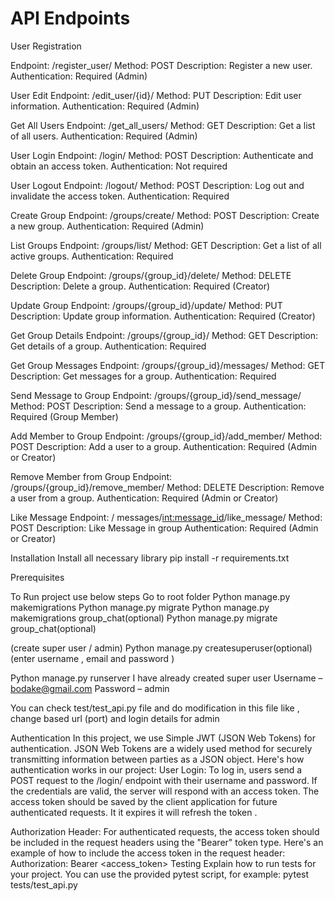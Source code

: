 # API Endpoints

User Registration

Endpoint: /register_user/
Method: POST
Description: Register a new user.
Authentication: Required (Admin)

User Edit
Endpoint: /edit_user/{id}/
Method: PUT
Description: Edit user information.
Authentication: Required (Admin)


Get All Users
Endpoint: /get_all_users/
Method: GET
Description: Get a list of all users.
Authentication: Required (Admin)


User Login
Endpoint: /login/
Method: POST
Description: Authenticate and obtain an access token.
Authentication: Not required


User Logout
Endpoint: /logout/
Method: POST
Description: Log out and invalidate the access token.
Authentication: Required


Create Group
Endpoint: /groups/create/
Method: POST
Description: Create a new group.
Authentication: Required (Admin)


List Groups
Endpoint: /groups/list/
Method: GET
Description: Get a list of all active groups.
Authentication: Required

Delete Group
Endpoint: /groups/{group_id}/delete/
Method: DELETE
Description: Delete a group.
Authentication: Required (Creator)

Update Group
Endpoint: /groups/{group_id}/update/
Method: PUT
Description: Update group information.
Authentication: Required (Creator)

Get Group Details
Endpoint: /groups/{group_id}/
Method: GET
Description: Get details of a group.
Authentication: Required

Get Group Messages
Endpoint: /groups/{group_id}/messages/
Method: GET
Description: Get messages for a group.
Authentication: Required

Send Message to Group
Endpoint: /groups/{group_id}/send_message/
Method: POST
Description: Send a message to a group.
Authentication: Required (Group Member)

Add Member to Group
Endpoint: /groups/{group_id}/add_member/
Method: POST
Description: Add a user to a group.
Authentication: Required (Admin or Creator)

Remove Member from Group
Endpoint: /groups/{group_id}/remove_member/
Method: DELETE
Description: Remove a user from a group.
Authentication: Required (Admin or Creator)

Like Message
Endpoint: / messages/<int:message_id>/like_message/
Method: POST
Description: Like Message in group
Authentication: Required (Admin or Creator)


Installation
Install all necessary library 
pip install -r requirements.txt

Prerequisites 

To Run project use below steps 
Go to root folder 
Python manage.py makemigrations 
Python manage.py migrate 
Python manage.py makemigrations group_chat(optional)
Python manage.py migrate group_chat(optional)

(create super user / admin)
Python manage.py createsuperuser(optional)
(enter username , email and password )

Python manage.py runserver 
I have already created  super user 
Username – bodake@gmail.com
Password – admin

You can check test/test_api.py file and do modification in this file like , change based url (port) and login details for admin




Authentication
In this project, we use Simple JWT (JSON Web Tokens) for authentication. JSON Web Tokens are a widely used method for securely transmitting information between parties as a JSON object. Here's how authentication works in our project:
User Login: To log in, users send a POST request to the /login/ endpoint with their username and password. If the credentials are valid, the server will respond with an access token. The access token should be saved by the client application for future authenticated requests. It it expires it will refresh the token .

Authorization Header: For authenticated requests, the access token should be included in the request headers using the "Bearer" token type. Here's an example of how to include the access token in the request header:
Authorization: Bearer <access_token>
Testing
Explain how to run tests for your project. You can use the provided pytest script, for example:
pytest tests/test_api.py
